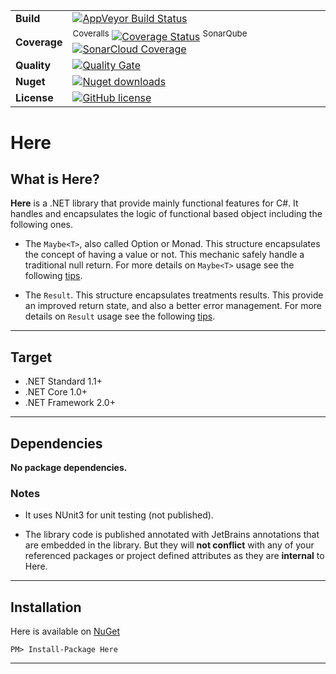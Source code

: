 | | |
| --- | --- |
| **Build** | [![AppVeyor Build Status](https://ci.appveyor.com/api/projects/status/github/KeRNeLith/Here?branch=master&svg=true)](https://ci.appveyor.com/project/KeRNeLith/Here) |
| **Coverage** | <sup>Coveralls</sup> [![Coverage Status](https://coveralls.io/repos/github/KeRNeLith/Here/badge.svg?branch=master)](https://coveralls.io/github/KeRNeLith/Here?branch=master) <sup>SonarQube</sup> [![SonarCloud Coverage](https://sonarcloud.io/api/project_badges/measure?project=here&metric=coverage)](https://sonarcloud.io/component_measures/metric/coverage/list?id=here) | 
| **Quality** | [![Quality Gate](https://sonarcloud.io/api/project_badges/measure?project=here&metric=alert_status)](https://sonarcloud.io/dashboard?id=here) | 
| **Nuget** | [![Nuget downloads](https://img.shields.io/nuget/v/here.svg)](https://www.nuget.org/packages/Here) |
| **License** | [![GitHub license](https://img.shields.io/github/license/mashape/apistatus.svg)](https://github.com/KeRNeLith/Here/blob/master/LICENSE) |

# Here

## What is **Here**?

**Here** is a .NET library that provide mainly functional features for C#.
It handles and encapsulates the logic of functional based object including the following ones.

- The `Maybe<T>`, also called Option or Monad. This structure encapsulates the concept of having a value or not. This mechanic safely handle a traditional null return.
For more details on `Maybe<T>` usage see the following [tips](src/Here/Maybe/README.md).

- The `Result`. This structure encapsulates treatments results. This provide an improved return state, and also a better error management.
For more details on `Result` usage see the following [tips](src/Here/Result/README.md).

---

## Target

- .NET Standard 1.1+
- .NET Core 1.0+
- .NET Framework 2.0+

---

## Dependencies

**No package dependencies.**

### Notes

- It uses NUnit3 for unit testing (not published).

- The library code is published annotated with JetBrains annotations that are embedded in the library. But they will **not conflict** with any of your referenced packages or project defined attributes as they are **internal** to Here.

---

## Installation

Here is available on [NuGet](https://www.nuget.org/packages/Here)

	PM> Install-Package Here

---